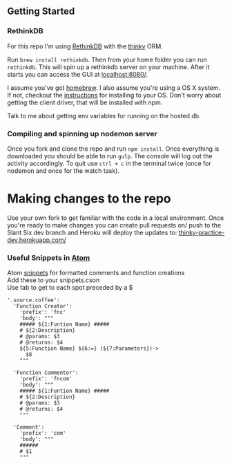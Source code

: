 ## Getting Started ##
### RethinkDB ###
For this repo I'm using [RethinkDB](https://www.rethinkdb.com/) with the [thinky](https://thinky.io/) ORM.

Run ```brew install rethinkdb```.
Then from your home folder you can run ```rethinkdb```.
This will spin up a rethinkdb server on your machine.
After it starts you can access the GUI at [localhost:8080/](http://localhost:8080/).

I assume you've got [homebrew](http://brew.sh/).
I also assume you're using a OS X system.
If not, checkout the [instructions](https://www.rethinkdb.com/docs/install/)
for installing to your OS.
Don't worry about getting the client driver, that will be installed with npm.

Talk to me about getting env variables for running on the hosted db.

### Compiling and spinning up nodemon server ###
Once you fork and clone the repo and run ```npm install```.
Once everything is downloaded you should be able to run ```gulp```.
The console will log out the activity accordingly.
To quit use ```ctrl + c``` in the terminal twice (once for nodemon and once for the watch task).

# Making changes to the repo ##
Use your own fork to get familiar with the code in a local environment.
Once you're ready to make changes you can create pull requests on/ push to the Slant Six dev branch and Heroku will deploy the updates to:
[thinky-practice-dev.herokuapp.com/](https://thinky-practice-dev.herokuapp.com/)

### Useful Snippets in [Atom](https://atom.io/) ###
Atom [snippets](https://atom.io/docs/latest/using-atom-snippets) for formatted comments and function creations  
Add these to your snippets.cson  
Use tab to get to each spot preceded by a $
```
'.source.coffee':
  'Function Creator':
    'prefix': 'fnc'
    'body': """
    ##### ${1:Funtion Name} #####
    # ${2:Description}
    # @params: $3
    # @returns: $4
    ${5:Function Name} ${6:=} (${7:Parameters})->
      $8
    """

  'Function Commentor':
    'prefix': 'fncom'
    'body': """
    ##### ${1:Funtion Name} #####
    # ${2:Description}
    # @params: $3
    # @returns: $4
    """

  'Comment':
    'prefix': 'com'
    'body': """
    ######
    # $1
    """
```
